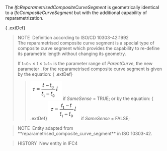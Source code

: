 The _IfcReparametrisedCompositeCurveSegment_ is geometrically identical to a _IfcCompositeCurveSegment_ but with the additional capability of reparametrization.

{ .extDef}
> NOTE&nbsp; Definition according to ISO/CD 10303-42:1992  
> The reparametrised composite curve segment is a special type of composite curve segment which provides the capability to re-define its parametric length without changing its geometry.   
>   
> If t\~<small>0</small>\~ &le; t &le; t\~<small>1</small>\~ is the parameter range of _ParentCurve_, the new parameter . for the reparametrised composite curve segment is given by the equation: 
{ .extDef}
>> ![Image](../../../../../../figures/ifcreparametrisedcompositecurvesegment-math1.gif) if _SameSense_ = TRUE;
>  or by the equation: 
{ .extDef}
>> ![Image](../../../../../../figures/ifcreparametrisedcompositecurvesegment-math2.gif) if _SameSense_ = FALSE;


> 
> NOTE&nbsp; Entity adapted from \*\*reparametrised_composite_curve_segment\*\* in ISO 10303-42.

> HISTORY&nbsp; New entity in IFC4
